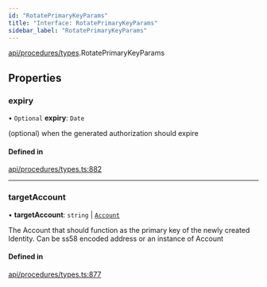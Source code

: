 ```yaml
---
id: "RotatePrimaryKeyParams"
title: "Interface: RotatePrimaryKeyParams"
sidebar_label: "RotatePrimaryKeyParams"
---
```


[api/procedures/types](../../../../../modules/API/Procedures/Types/Types.md).RotatePrimaryKeyParams

## Properties

### expiry

• `Optional` **expiry**: `Date`

(optional) when the generated authorization should expire

#### Defined in

[api/procedures/types.ts:882](https://github.com/PolymeshAssociation/polymesh-sdk/blob/0dbd0ebd0/src/api/procedures/types.ts#L882)

___

### targetAccount

• **targetAccount**: `string` \| [`Account`](../../../../../classes/API/Entities/Account/Account.md)

The Account that should function as the primary key of the newly created Identity. Can be ss58 encoded address or an instance of Account

#### Defined in

[api/procedures/types.ts:877](https://github.com/PolymeshAssociation/polymesh-sdk/blob/0dbd0ebd0/src/api/procedures/types.ts#L877)
